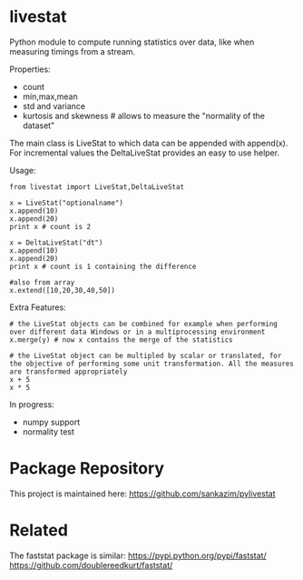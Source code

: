
livestat
========

Python module to compute running statistics over data, like when measuring timings from a stream.

Properties:
- count
- min,max,mean
- std and variance
- kurtosis and skewness # allows to measure the "normality of the dataset"

The main class is LiveStat to which data can be appended with append(x). For incremental values the DeltaLiveStat provides an easy to use helper.

Usage:

	from livestat import LiveStat,DeltaLiveStat

	x = LiveStat("optionalname")
	x.append(10)
	x.append(20)
	print x # count is 2

	x = DeltaLiveStat("dt")
	x.append(10)
	x.append(20)
	print x # count is 1 containing the difference

	#also from array
	x.extend([10,20,30,40,50])

Extra Features: 
	
	# the LiveStat objects can be combined for example when performing over different data Windows or in a multiprocessing environment
	x.merge(y) # now x contains the merge of the statistics

	# the LiveStat object can be multipled by scalar or translated, for the objective of performing some unit transformation. All the measures are transformed appropriately
	x + 5
	x * 5

In progress:
- numpy support
- normality test

Package Repository
==================
This project is maintained here: https://github.com/sankazim/pylivestat


Related
===========
The faststat package is similar:
	https://pypi.python.org/pypi/faststat/
	https://github.com/doublereedkurt/faststat/


